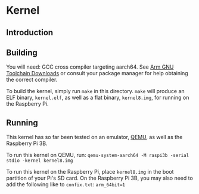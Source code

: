 # Kernel

## Introduction

## Building

You will need: GCC cross compiler targeting aarch64. See [Arm GNU Toolchain Downloads](https://developer.arm.com/downloads/-/arm-gnu-toolchain-downloads)
or consult your package manager for help obtaining the correct compiler.

To build the kernel, simply run `make` in this directory. `make` will produce an ELF binary, `kernel.elf`,
as well as a flat binary, `kernel8.img`, for running on the Raspberry Pi.

## Running

This kernel has so far been tested on an emulator, [QEMU](https://www.qemu.org/), as well as the Raspberry Pi 3B.

To run this kernel on QEMU, run:
    `qemu-system-aarch64 -M raspi3b -serial stdio -kernel kernel8.img`

To run this kernel on the Raspberry Pi, place `kernel8.img` in the boot partition of your Pi's SD card.
On the Raspberry Pi 3B, you may also need to add the following like to `confix.txt`:
    `arm_64bit=1`
